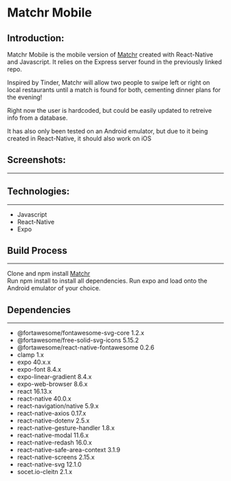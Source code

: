 # Matchr Mobile

## Introduction:
Matchr Mobile is the mobile version of [Matchr](https://github.com/xrysen/matcher) created with React-Native and Javascript. It relies on the Express server found in the previously linked repo.

Inspired by Tinder, Matchr will allow two people to swipe left or right on local restaurants until a match is found for both, cementing dinner plans for the evening!

Right now the user is hardcoded, but could be easily updated to retreive info from a database.

It has also only been tested on an Android emulator, but due to it being created in React-Native, it should also work on iOS

## Screenshots:
---

## Technologies:
---
- Javascript
- React-Native
- Expo

## Build Process
---
Clone and npm install [Matchr](https://github.com/xrysen/matcher)
<br />
Run npm install to install all dependencies.
Run expo and load onto the Android emulator of your choice.

## Dependencies
---
- @fortawesome/fontawesome-svg-core 1.2.x
- @fortawesome/free-solid-svg-icons 5.15.2
- @fortawesome/react-native-fontawesome 0.2.6
- clamp 1.x
- expo 40.x.x
- expo-font 8.4.x
- expo-linear-gradient 8.4.x
- expo-web-browser 8.6.x
- react 16.13.x
- react-native 40.0.x
- react-navigation/native 5.9.x
- react-native-axios 0.17.x
- react-native-dotenv 2.5.x
- react-native-gesture-handler 1.8.x
- react-native-modal 11.6.x
- react-native-redash 16.0.x
- react-native-safe-area-context 3.1.9
- react-native-screens 2.15.x
- react-native-svg 12.1.0
- socet.io-cleitn 2.1.x
